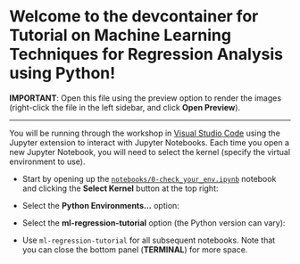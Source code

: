 # Welcome to the devcontainer for Tutorial on Machine Learning Techniques for Regression Analysis using Python!

**IMPORTANT**: Open this file using the preview option to render the images (right-click the file in the left sidebar, and click **Open Preview**).

---

You will be running through the workshop in [Visual Studio Code](https://code.visualstudio.com/) using the Jupyter extension to interact with Jupyter Notebooks. Each time you open a new Jupyter Notebook, you will need to select the kernel (specify the virtual environment to use).

- Start by opening up the [`notebooks/0-check_your_env.ipynb`](../notebooks/0-check_your_env.ipynb) notebook and clicking the **Select Kernel** button at the top right:

- Select the **Python Environments...** option:

- Select the **ml-regression-tutorial** option (the Python version can vary):

- Use `ml-regression-tutorial` for all subsequent notebooks. Note that you can close the bottom panel (**TERMINAL**) for more space.
